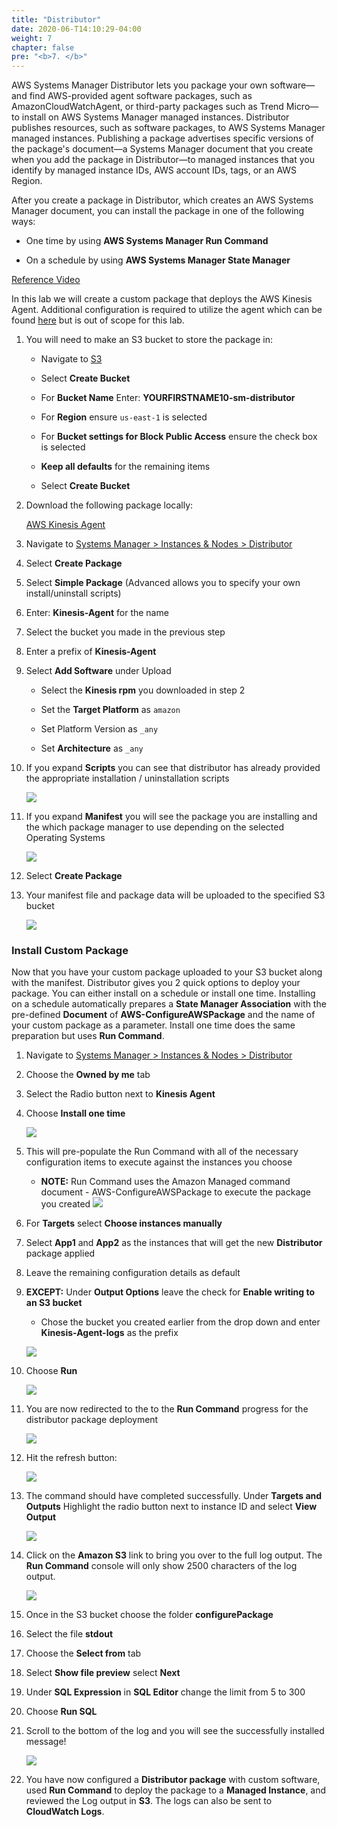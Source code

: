 ```yaml
---
title: "Distributor"
date: 2020-06-T14:10:29-04:00
weight: 7
chapter: false
pre: "<b>7. </b>"
---
```


AWS Systems Manager Distributor lets you package your own software—and find AWS-provided agent software packages, such as AmazonCloudWatchAgent, or third-party packages such as Trend Micro—to install on AWS Systems Manager managed instances. Distributor publishes resources, such as software packages, to AWS Systems Manager managed instances. Publishing a package advertises specific versions of the package's document—a Systems Manager document that you create when you add the package in Distributor—to managed instances that you identify by managed instance IDs, AWS account IDs, tags, or an AWS Region.

After you create a package in Distributor, which creates an AWS Systems Manager document, you can install the package in one of the following ways:

* One time by using **AWS Systems Manager Run Command**

* On a schedule by using **AWS Systems Manager State Manager**

[Reference Video](https://www.youtube.com/watch?v=AvQWkfgEQI8)

In this lab we will create a custom package that deploys the AWS Kinesis Agent.  Additional configuration is required to utilize the agent which can be found [here](https://docs.aws.amazon.com/firehose/latest/dev/writing-with-agents.html#download-install) but is out of scope for this lab.

1.  You will need to make an S3 bucket to store the package in:

    - Navigate to [S3](https://s3.console.aws.amazon.com/s3)

    - Select **Create Bucket**

    - For **Bucket Name** Enter: **YOURFIRSTNAME10-sm-distributor**

    - For **Region** ensure ```us-east-1``` is selected

    - For **Bucket settings for Block Public Access** ensure the check box is selected

    - **Keep all defaults** for the remaining items

    - Select **Create Bucket**

1.  Download the following package locally:

    [AWS Kinesis Agent](https://s3.amazonaws.com/streaming-data-agent/aws-kinesis-agent-latest.amzn2.noarch.rpm)

1.  Navigate to [Systems Manager \> Instances & Nodes \>
    Distributor](https://console.aws.amazon.com/systems-manager/distributor)

1.  Select **Create Package**

1.  Select **Simple Package** (Advanced allows you to specify your own
    install/uninstall scripts)

1.  Enter: **Kinesis-Agent** for the name

1.  Select the bucket you made in the previous step

1.  Enter a prefix of **Kinesis-Agent**

1.  Select **Add Software** under Upload

    - Select the **Kinesis rpm** you downloaded in step 2

    - Set the **Target Platform** as ```amazon```

    - Set Platform Version as ```_any```

    - Set **Architecture** as ```_any```

1. If you expand **Scripts** you can see that distributor has already
        provided the appropriate installation / uninstallation scripts

    ![](./media/distributor-upload-software.png)

1. If you expand **Manifest** you will see the package you are
    installing and the which package manager to use depending on the selected Operating Systems

    ![](./media/distributor-manifest.png)

1. Select **Create Package**

1. Your manifest file and package data will be uploaded to the
    specified S3 bucket

    ![](./media/distributor-s3.png)

### Install Custom Package

Now that you have your custom package uploaded to your S3 bucket along
with the manifest. Distributor gives you 2 quick options to deploy your
package. You can either install on a schedule or install one time.
Installing on a schedule automatically prepares a **State Manager
Association** with the pre-defined **Document** of
**AWS-ConfigureAWSPackage** and the name of your custom package as a
parameter. Install one time does the same preparation but uses **Run Command**.

1. Navigate to [Systems Manager \> Instances & Nodes \>
    Distributor](https://console.aws.amazon.com/systems-manager/distributor)

1. Choose the **Owned by me** tab

1. Select the Radio button next to **Kinesis Agent**

1. Choose **Install one time**

    ![](./media/distributor-install-one-time.png)

1. This will pre-populate the Run Command with all of the necessary configuration items to execute against the instances you choose

    - **NOTE:** Run Command uses the Amazon Managed command document - AWS-ConfigureAWSPackage to execute the package you created
    ![](./media/distributor-execute-package.png)

1. For **Targets** select **Choose instances manually**

1. Select **App1** and **App2** as the instances that will get the new **Distributor** package applied

1. Leave the remaining configuration details as default

1. **EXCEPT:** Under **Output Options** leave the check for **Enable writing to an S3 bucket**

    - Chose the bucket you created earlier from the drop down and enter **Kinesis-Agent-logs** as the prefix

    ![](./media/distributor-s3-log.png)

1. Choose **Run**

    ![](./media/distributor-run.png)

1. You are now redirected to the to the **Run Command** progress for the distributor package deployment

    ![](./media/distributor-run-command-progress.png)

1. Hit the refresh button:

    ![](media/distributor-refresh.png)

1. The command should have completed successfully.  Under **Targets and Outputs** Highlight the radio button next to instance ID and select **View Output**

    ![](./media/distributor-view-output.png)

1. Click on the **Amazon S3** link to bring you over to the full log output.  The **Run Command** console will only show 2500 characters of the log output. 

    ![](./media/distributor-s3-output.png)

1. Once in the S3 bucket choose the folder **configurePackage**

1. Select the file **stdout**

1. Choose the **Select from** tab

1. Select **Show file preview** select **Next**

1. Under **SQL Expression** in **SQL Editor** change the limit from 5 to 300

1. Choose **Run SQL**

1. Scroll to the bottom of the log and you will see the successfully installed message!

    ![](./media/distributor-s3-sql-complete.png)

1. You have now configured a **Distributor package** with custom software, used **Run Command** to deploy the package to a **Managed Instance**, and reviewed the Log output in **S3**.  The logs can also be sent to **CloudWatch Logs**. 



